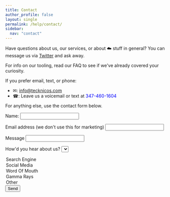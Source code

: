 ```yaml
---
title: Contact
author_profile: false
layout: single
permalink: /help/contact/
sidebar:
  nav: "contact"
---
```


Have questions about us, our services, or about ☁️ stuff in general?
You can message us via [Twitter](https://twitter.com/Tec_Knicos) and ask away. 

For info on our tooling, read our FAQ to see if we've already covered your curiosity. 

If you prefer email, text, or phone:

- ✉: [info@tecknicos.com](mailto:info@tecknicos.com)
- ☎: Leave us a voicemail or text at <span style="color:blue">347-460-1604</span>

For anything else, use the contact form below.

<form action="https://formspree.io/info@tecknicos.com" method="POST">
Name: <input type="text" name="name">

Email address (we don't use this for marketing) <input type="text" name="_replyto">

Message <input type="textarea" name="message">

How'd you hear about us? <select name="source">
  <option value="search_engine">Search Engine</option>
  <option value="social_media">Social Media</option>
  <option value="word_of_mouth">Word Of Mouth</option>
  <option value="gamma_rays">Gamma Rays</option>
  <option value="other">Other</option>
</select>

<input type="submit" name="submit" value="Send">
</form>
